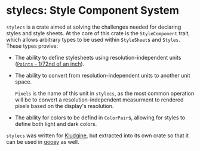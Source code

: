 # stylecs: Style Component System

`stylecs` is a crate aimed at solving the challenges needed for declaring styles and style sheets. At the core of this crate is the `StyleComponent` trait, which allows arbitrary types to be used within `StyleSheet`s and `Styles`. These types provive:

* The ability to define stylesheets using resolution-independent units ([`Points` - 1/72nd of an inch](https://en.wikipedia.org/wiki/Point_(typography)#Desktop_publishing_point)).

* The ability to convert from resolution-independent units to another unit space. 
  
  `Pixels` is the name of this unit in `stylecs`, as the most common operation will be to convert a resolution-independent measurment to rendered pixels based on the display's resolution.

* The ability for colors to be defind in `ColorPair`s, allowing for styles to define both light and dark colors.

`stylecs` was written for [Kludgine](https://github.com/khonsulabs/kludgine), but extracted into its own crate so that it can be used in [gooey](https://github.com/khonsulabs/gooey) as well.

